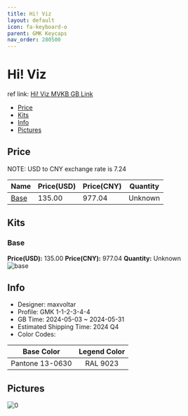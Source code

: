```yaml
---
title: Hi! Viz 
layout: default
icon: fa-keyboard-o
parent: GMK Keycaps
nav_order: 280500
---
```


# Hi! Viz 

ref link: [Hi! Viz MVKB GB Link](https://mvkb.com/hi-viz/)

* [Price](#price)
* [Kits](#kits)
* [Info](#info)
* [Pictures](#pictures)

## Price

NOTE: USD to CNY exchange rate is 7.24

| Name          | Price(USD)   |  Price(CNY) | Quantity |
| ------------- | ------------ |  ---------- | -------- |
|[Base](#base)|135.00|977.04|Unknown|


## Kits
### Base  
**Price(USD):** 135.00	**Price(CNY):** 977.04	**Quantity:** Unknown  
<img src="{{ 'assets/images/gmk-keycaps/Hi!-Viz/kits_pics/base.png' | relative_url }}" alt="base" class="image featured">

## Info
* Designer: maxvoltar  
* Profile: GMK 1-1-2-3-4-4  
* GB Time: 2024-05-03 ~ 2024-05-31  
* Estimated Shipping Time: 2024 Q4  
* Color Codes:  

|Base Color     | Legend Color
| :-------------: | :-------------:
|Pantone 13-0630|RAL 9023


## Pictures  
<img src="{{ 'assets/images/gmk-keycaps/Hi!-Viz/rendering_pics/0.png' | relative_url }}" alt="0" class="image featured">
